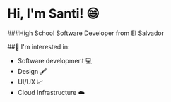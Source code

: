 # Hi, I'm Santi! 😄

###High School Software Developer from El Salvador

##🔭 I'm interested in:
- Software development 💻
- Design 🖋️
- UI/UX 📈
- Cloud Infrastructure ☁️

